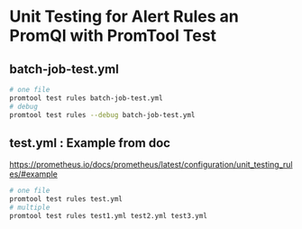 # Unit Testing for Alert Rules an PromQl with PromTool Test


## batch-job-test.yml


```bash
# one file
promtool test rules batch-job-test.yml
# debug
promtool test rules --debug batch-job-test.yml
```


## test.yml : Example from doc
https://prometheus.io/docs/prometheus/latest/configuration/unit_testing_rules/#example

```bash
# one file
promtool test rules test.yml
# multiple
promtool test rules test1.yml test2.yml test3.yml
```